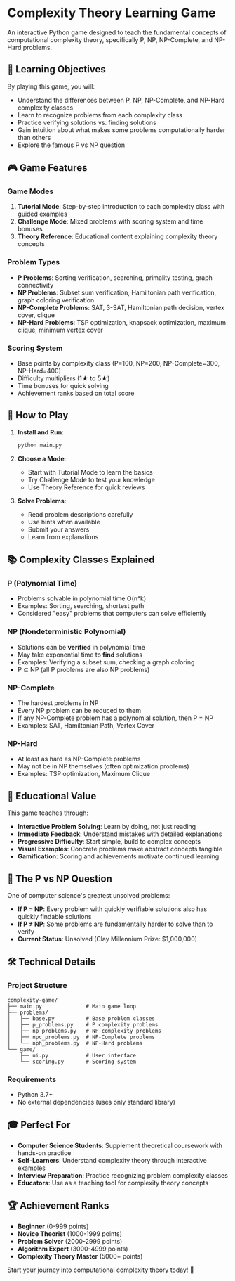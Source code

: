 # Complexity Theory Learning Game

An interactive Python game designed to teach the fundamental concepts of computational complexity theory, specifically P, NP, NP-Complete, and NP-Hard problems.

## 🎯 Learning Objectives

By playing this game, you will:
- Understand the differences between P, NP, NP-Complete, and NP-Hard complexity classes
- Learn to recognize problems from each complexity class
- Practice verifying solutions vs. finding solutions
- Gain intuition about what makes some problems computationally harder than others
- Explore the famous P vs NP question

## 🎮 Game Features

### Game Modes
1. **Tutorial Mode**: Step-by-step introduction to each complexity class with guided examples
2. **Challenge Mode**: Mixed problems with scoring system and time bonuses
3. **Theory Reference**: Educational content explaining complexity theory concepts

### Problem Types
- **P Problems**: Sorting verification, searching, primality testing, graph connectivity
- **NP Problems**: Subset sum verification, Hamiltonian path verification, graph coloring verification
- **NP-Complete Problems**: SAT, 3-SAT, Hamiltonian path decision, vertex cover, clique
- **NP-Hard Problems**: TSP optimization, knapsack optimization, maximum clique, minimum vertex cover

### Scoring System
- Base points by complexity class (P=100, NP=200, NP-Complete=300, NP-Hard=400)
- Difficulty multipliers (1★ to 5★)
- Time bonuses for quick solving
- Achievement ranks based on total score

## 🚀 How to Play

1. **Install and Run**:
   ```bash
   python main.py
   ```

2. **Choose a Mode**:
   - Start with Tutorial Mode to learn the basics
   - Try Challenge Mode to test your knowledge
   - Use Theory Reference for quick reviews

3. **Solve Problems**:
   - Read problem descriptions carefully
   - Use hints when available
   - Submit your answers
   - Learn from explanations

## 📚 Complexity Classes Explained

### P (Polynomial Time)
- Problems solvable in polynomial time O(n^k)
- Examples: Sorting, searching, shortest path
- Considered "easy" problems that computers can solve efficiently

### NP (Nondeterministic Polynomial)
- Solutions can be **verified** in polynomial time
- May take exponential time to **find** solutions
- Examples: Verifying a subset sum, checking a graph coloring
- P ⊆ NP (all P problems are also NP problems)

### NP-Complete
- The hardest problems in NP
- Every NP problem can be reduced to them
- If any NP-Complete problem has a polynomial solution, then P = NP
- Examples: SAT, Hamiltonian Path, Vertex Cover

### NP-Hard
- At least as hard as NP-Complete problems
- May not be in NP themselves (often optimization problems)
- Examples: TSP optimization, Maximum Clique

## 🎯 Educational Value

This game teaches through:
- **Interactive Problem Solving**: Learn by doing, not just reading
- **Immediate Feedback**: Understand mistakes with detailed explanations
- **Progressive Difficulty**: Start simple, build to complex concepts
- **Visual Examples**: Concrete problems make abstract concepts tangible
- **Gamification**: Scoring and achievements motivate continued learning

## 🔬 The P vs NP Question

One of computer science's greatest unsolved problems:
- **If P = NP**: Every problem with quickly verifiable solutions also has quickly findable solutions
- **If P ≠ NP**: Some problems are fundamentally harder to solve than to verify
- **Current Status**: Unsolved (Clay Millennium Prize: $1,000,000)

## 🛠 Technical Details

### Project Structure
```
complexity-game/
├── main.py              # Main game loop
├── problems/
│   ├── base.py          # Base problem classes
│   ├── p_problems.py    # P complexity problems
│   ├── np_problems.py   # NP complexity problems
│   ├── npc_problems.py  # NP-Complete problems
│   └── nph_problems.py  # NP-Hard problems
└── game/
    ├── ui.py            # User interface
    └── scoring.py       # Scoring system
```

### Requirements
- Python 3.7+
- No external dependencies (uses only standard library)

## 🎓 Perfect For

- **Computer Science Students**: Supplement theoretical coursework with hands-on practice
- **Self-Learners**: Understand complexity theory through interactive examples
- **Interview Preparation**: Practice recognizing problem complexity classes
- **Educators**: Use as a teaching tool for complexity theory concepts

## 🏆 Achievement Ranks

- **Beginner** (0-999 points)
- **Novice Theorist** (1000-1999 points)
- **Problem Solver** (2000-2999 points)
- **Algorithm Expert** (3000-4999 points)
- **Complexity Theory Master** (5000+ points)

Start your journey into computational complexity theory today! 🚀